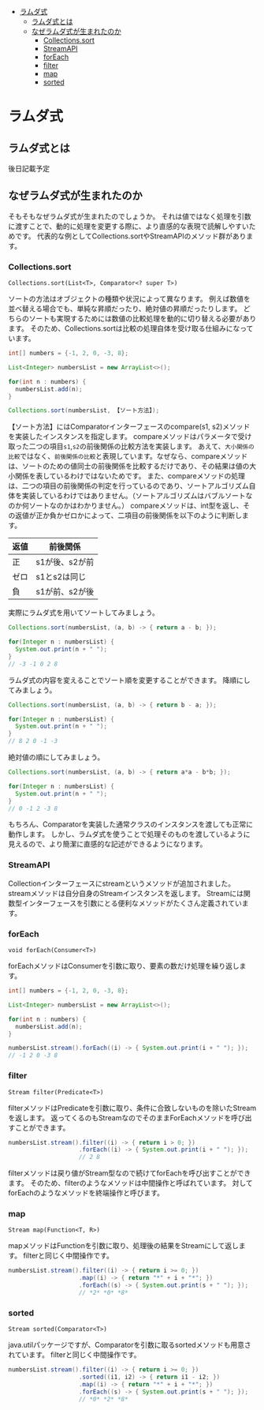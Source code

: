 <!-- TOC depthFrom:1 depthTo:6 withLinks:1 updateOnSave:1 orderedList:0 -->

- [ラムダ式](#ラムダ式)
	- [ラムダ式とは](#ラムダ式とは)
	- [なぜラムダ式が生まれたのか](#なぜラムダ式が生まれたのか)
		- [Collections.sort](#collectionssort)
		- [StreamAPI](#streamapi)
		- [forEach](#foreach)
		- [filter](#filter)
		- [map](#map)
		- [sorted](#sorted)

<!-- /TOC -->

# ラムダ式

## ラムダ式とは

後日記載予定

## なぜラムダ式が生まれたのか

そもそもなぜラムダ式が生まれたのでしょうか。
それは値ではなく処理を引数に渡すことで、動的に処理を変更する際に、より直感的な表現で読解しやすいためです。
代表的な例としてCollections.sortやStreamAPIのメソッド群があります。

### Collections.sort

`Collections.sort(List<T>, Comparator<? super T>)`

ソートの方法はオブジェクトの種類や状況によって異なります。
例えば数値を並べ替える場合でも、単純な昇順だったり、絶対値の昇順だったりします。
どちらのソートも実現するためには数値の比較処理を動的に切り替える必要があります。
そのため、Collections.sortは比較の処理自体を受け取る仕組みになっています。

```Java
int[] numbers = {-1, 2, 0, -3, 8};

List<Integer> numbersList = new ArrayList<>();

for(int n : numbers) {
  numbersList.add(n);
}

Collections.sort(numbersList, 【ソート方法】);
```

【ソート方法】にはComparatorインターフェースのcompare(s1, s2)メソッドを実装したインスタンスを指定します。
compareメソッドはパラメータで受け取った二つの項目`s1`,`s2`の前後関係の比較方法を実装します。
あえて、`大小関係の比較`ではなく、`前後関係の比較`と表現しています。なぜなら、compareメソッドは、ソートのための値同士の前後関係を比較するだけであり、その結果は値の大小関係を表しているわけではないためです。
また、compareメソッドの処理は、二つの項目の前後関係の判定を行っているのであり、ソートアルゴリズム自体を実装しているわけではありません。（ソートアルゴリズムはバブルソートなのか何ソートなのかはわかりません。）
compareメソッドは、int型を返し、その返値が正か負かゼロかによって、二項目の前後関係を以下のように判断します。

返値 | 前後関係
-----|---------------
正   | s1が後、s2が前
ゼロ | s1とs2は同じ
負   | s1が前、s2が後

実際にラムダ式を用いてソートしてみましょう。

```Java
Collections.sort(numbersList, (a, b) -> { return a - b; });

for(Integer n : numbersList) {
  System.out.print(n + " ");
}
// -3 -1 0 2 8
```

ラムダ式の内容を変えることでソート順を変更することができます。
降順にしてみましょう。

```Java
Collections.sort(numbersList, (a, b) -> { return b - a; });

for(Integer n : numbersList) {
  System.out.print(n + " ");
}
// 8 2 0 -1 -3
```

絶対値の順にしてみましょう。

```Java
Collections.sort(numbersList, (a, b) -> { return a*a - b*b; });

for(Integer n : numbersList) {
  System.out.print(n + " ");
}
// 0 -1 2 -3 8
```

もちろん、Comparatorを実装した通常クラスのインスタンスを渡しても正常に動作します。
しかし、ラムダ式を使うことで処理そのものを渡しているように見えるので、より簡潔に直感的な記述ができるようになります。


### StreamAPI

Collectionインターフェースにstreamというメソッドが追加されました。
streamメソッドは自分自身のStreamインスタンスを返します。
Streamには関数型インターフェースを引数にとる便利なメソッドがたくさん定義されています。


### forEach

`void forEach(Consumer<T>)`

forEachメソッドはConsumerを引数に取り、要素の数だけ処理を繰り返します。

```Java
int[] numbers = {-1, 2, 0, -3, 8};

List<Integer> numbersList = new ArrayList<>();

for(int n : numbers) {
  numbersList.add(n);
}

numbersList.stream().forEach((i) -> { System.out.print(i + " "); });
// -1 2 0 -3 8
```


### filter

`Stream filter(Predicate<T>)`

filterメソッドはPredicateを引数に取り、条件に合致しないものを除いたStreamを返します。
返ってくるのもStreamなのでそのままForEachメソッドを呼び出すことができます。

```Java
numbersList.stream().filter((i) -> { return i > 0; })
                    .forEach((i) -> { System.out.print(i + " "); });
                    // 2 8
```

filterメソッドは戻り値がStream型なので続けてforEachを呼び出すことができます。
そのため、filterのようなメソッドは中間操作と呼ばれています。
対してforEachのようなメソッドを終端操作と呼びます。


### map

`Stream map(Function<T, R>)`

mapメソッドはFunctionを引数に取り、処理後の結果をStreamにして返します。
filterと同じく中間操作です。

```Java
numbersList.stream().filter((i) -> { return i >= 0; })
                    .map((i) -> { return "*" + i + "*"; })
                    .forEach((s) -> { System.out.print(s + " "); });
                    // *2* *0* *8*
```


### sorted

`Stream sorted(Comparator<T>)`

java.utilパッケージですが、Comparatorを引数に取るsortedメソッドも用意されています。
filterと同じく中間操作です。

```java
numbersList.stream().filter((i) -> { return i >= 0; })
                    .sorted((i1, i2) -> { return i1 - i2; })
                    .map((i) -> { return "*" + i + "*"; })
                    .forEach((s) -> { System.out.print(s + " "); });
                    // *0* *2* *8*
```



